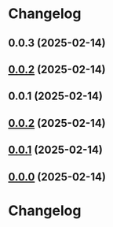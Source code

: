 # Changelog

## 0.0.3 (2025-02-14)

## [0.0.2](https://github.com/jaryway/jaryway-formula-engine/compare/v0.0.1...v0.0.2) (2025-02-14)

## 0.0.1 (2025-02-14)

## [0.0.2](///compare/v0.0.1...v0.0.2) (2025-02-14)

## [0.0.1](///compare/v0.0.0...v0.0.1) (2025-02-14)

## [0.0.0](///compare/v0.0.2...v0.0.0) (2025-02-14)

# Changelog
